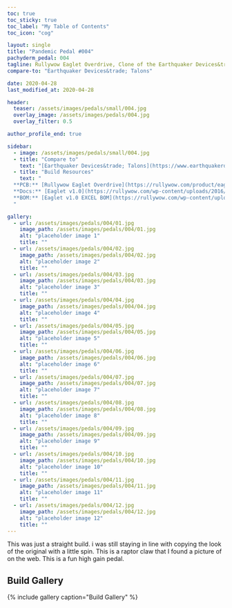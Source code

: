 ```yaml
---
toc: true
toc_sticky: true
toc_label: "My Table of Contents"
toc_icon: "cog"

layout: single
title: "Pandemic Pedal #004"
pachyderm_pedal: 004
tagline: Rullywow Eaglet Overdrive, Clone of the Earthquaker Devices&trade; Talons
compare-to: "Earthquaker Devices&trade; Talons"

date: 2020-04-28
last_modified_at: 2020-04-28

header:
  teaser: /assets/images/pedals/small/004.jpg
  overlay_image: /assets/images/pedals/004.jpg
  overlay_filter: 0.5

author_profile_end: true

sidebar:
  - image: /assets/images/pedals/small/004.jpg
  - title: "Compare to"
    text: "[Earthquaker Devices&trade; Talons](https://www.earthquakerdevices.com/talons)"
  - title: "Build Resources"
    text: "
  **PCB:** [Rullywow Eaglet Overdrive](https://rullywow.com/product/eaglet-overdrive-talons-clone/)<br>
  **Docs:** [Eaglet v1.0](https://rullywow.com/wp-content/uploads/2016/01/Eaglet-v1.0.pdf)<br>
  **BOM:** [Eaglet v1.0 EXCEL BOM](https://rullywow.com/wp-content/uploads/2016/01/Eaglet-v1.0-EXCEL-BOM.xlsx)
  "

gallery:
  - url: /assets/images/pedals/004/01.jpg
    image_path: /assets/images/pedals/004/01.jpg
    alt: "placeholder image 1"
    title: ""
  - url: /assets/images/pedals/004/02.jpg
    image_path: /assets/images/pedals/004/02.jpg
    alt: "placeholder image 2"
    title: ""
  - url: /assets/images/pedals/004/03.jpg
    image_path: /assets/images/pedals/004/03.jpg
    alt: "placeholder image 3"
    title: ""
  - url: /assets/images/pedals/004/04.jpg
    image_path: /assets/images/pedals/004/04.jpg
    alt: "placeholder image 4"
    title: ""
  - url: /assets/images/pedals/004/05.jpg
    image_path: /assets/images/pedals/004/05.jpg
    alt: "placeholder image 5"
    title: ""
  - url: /assets/images/pedals/004/06.jpg
    image_path: /assets/images/pedals/004/06.jpg
    alt: "placeholder image 6"
    title: ""
  - url: /assets/images/pedals/004/07.jpg
    image_path: /assets/images/pedals/004/07.jpg
    alt: "placeholder image 7"
    title: ""
  - url: /assets/images/pedals/004/08.jpg
    image_path: /assets/images/pedals/004/08.jpg
    alt: "placeholder image 8"
    title: ""
  - url: /assets/images/pedals/004/09.jpg
    image_path: /assets/images/pedals/004/09.jpg
    alt: "placeholder image 9"
    title: ""
  - url: /assets/images/pedals/004/10.jpg
    image_path: /assets/images/pedals/004/10.jpg
    alt: "placeholder image 10"
    title: ""
  - url: /assets/images/pedals/004/11.jpg
    image_path: /assets/images/pedals/004/11.jpg
    alt: "placeholder image 11"
    title: ""
  - url: /assets/images/pedals/004/12.jpg
    image_path: /assets/images/pedals/004/12.jpg
    alt: "placeholder image 12"
    title: ""
---
```


This was just a straight build. i was still staying in line with copying the look of the original with a little spin. This is a raptor claw that I found a picture of on the web. This is a fun high gain pedal.

## Build Gallery

{% include gallery caption="Build Gallery" %}